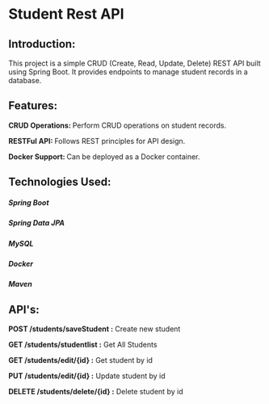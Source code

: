 <h1>Student Rest API</h1>

<h2>Introduction: </h2>
<p>This project is a simple CRUD (Create, Read, Update, Delete) REST API built using Spring Boot. It provides endpoints to manage student records in a database.</p>

<h2>Features: </h2>
<p><b>CRUD Operations: </b>Perform CRUD operations on student records.</p>
<p><b>RESTFul API: </b>Follows REST principles for API design.</p>
<P><b>Docker Support: </b>Can be deployed as a Docker container.</P>

<h2>Technologies Used: </h2>
<h5>Spring Boot</h5>
<h5>Spring Data JPA</h5>
<h5>MySQL</h5>
<h5>Docker</h5>
<h5>Maven</h5>

<h2>API's: </h2>
<p><b>POST /students/saveStudent :</b> Create new student</p>
<p><b>GET /students/studentlist :</b> Get All Students</p>
<p><b>GET /students/edit/{id} :</b> Get student by id</p>
<p><b>PUT /students/edit/{id} :</b> Update student by id</p>
<p><b>DELETE /students/delete/{id} :</b> Delete student by id</p>


